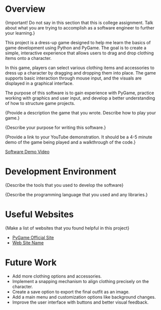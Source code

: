# Overview

{Important!  Do not say in this section that this is college assignment.  Talk about what you are trying to accomplish as a software engineer to further your learning.}

This project is a dress-up game designed to help me learn the basics of game development using Python and PyGame. The goal is to create a simple, interactive experience that allows users to drag and drop clothing items onto a character.

In this game, players can select various clothing items and accessories to dress up a character by dragging and dropping them into place. The game supports basic interaction through mouse input, and the visuals are displayed in a graphical interface.

The purpose of this software is to gain experience with PyGame, practice working with graphics and user input, and develop a better understanding of how to structure game projects.

{Provide a description the game that you wrote. Describe how to play your game.}

{Describe your purpose for writing this software.}

{Provide a link to your YouTube demonstration.  It should be a 4-5 minute demo of the game being played and a walkthrough of the code.}

[Software Demo Video](http://youtube.link.goes.here)

# Development Environment

{Describe the tools that you used to develop the software}

{Describe the programming language that you used and any libraries.}

# Useful Websites

{Make a list of websites that you found helpful in this project}
* [PyGame Official Site](https://www.pygame.org/docs/)
* [Web Site Name](http://url.link.goes.here)

# Future Work

* Add more clothing options and accessories.
* Implement a snapping mechanism to align clothing precisely on the character.
* Create a save option to export the final outfit as an image.
* Add a main menu and customization options like background changes.
* Improve the user interface with buttons and better visual feedback.